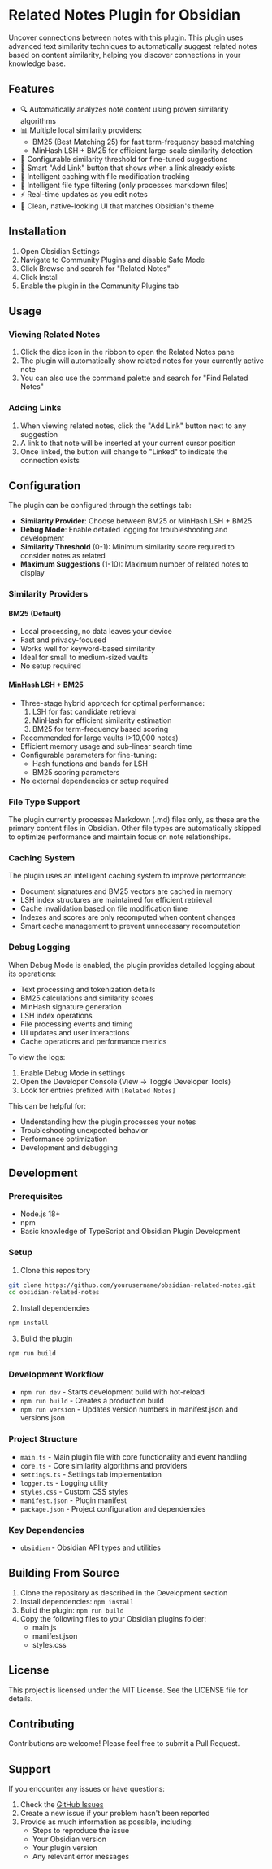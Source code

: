 # Related Notes Plugin for Obsidian

Uncover connections between notes with this plugin. This plugin uses advanced text similarity techniques to automatically suggest related notes based on content similarity, helping you discover connections in your knowledge base.

## Features

- 🔍 Automatically analyzes note content using proven similarity algorithms
- 📊 Multiple local similarity providers:
  - BM25 (Best Matching 25) for fast term-frequency based matching
  - MinHash LSH + BM25 for efficient large-scale similarity detection
- 🎯 Configurable similarity threshold for fine-tuned suggestions
- 🔗 Smart "Add Link" button that shows when a link already exists
- 💾 Intelligent caching with file modification tracking
- 📄 Intelligent file type filtering (only processes markdown files)
- ⚡ Real-time updates as you edit notes
- 🎨 Clean, native-looking UI that matches Obsidian's theme

## Installation

1. Open Obsidian Settings
2. Navigate to Community Plugins and disable Safe Mode
3. Click Browse and search for "Related Notes"
4. Click Install
5. Enable the plugin in the Community Plugins tab

## Usage

### Viewing Related Notes

1. Click the dice icon in the ribbon to open the Related Notes pane
2. The plugin will automatically show related notes for your currently active note
3. You can also use the command palette and search for "Find Related Notes"

### Adding Links

1. When viewing related notes, click the "Add Link" button next to any suggestion
2. A link to that note will be inserted at your current cursor position
3. Once linked, the button will change to "Linked" to indicate the connection exists

## Configuration

The plugin can be configured through the settings tab:

- **Similarity Provider**: Choose between BM25 or MinHash LSH + BM25
- **Debug Mode**: Enable detailed logging for troubleshooting and development
- **Similarity Threshold** (0-1): Minimum similarity score required to consider notes as related
- **Maximum Suggestions** (1-10): Maximum number of related notes to display

### Similarity Providers

#### BM25 (Default)
- Local processing, no data leaves your device
- Fast and privacy-focused
- Works well for keyword-based similarity
- Ideal for small to medium-sized vaults
- No setup required

#### MinHash LSH + BM25
- Three-stage hybrid approach for optimal performance:
  1. LSH for fast candidate retrieval
  2. MinHash for efficient similarity estimation
  3. BM25 for term-frequency based scoring
- Recommended for large vaults (>10,000 notes)
- Efficient memory usage and sub-linear search time
- Configurable parameters for fine-tuning:
  - Hash functions and bands for LSH
  - BM25 scoring parameters
- No external dependencies or setup required

### File Type Support

The plugin currently processes Markdown (.md) files only, as these are the primary content files in Obsidian. Other file types are automatically skipped to optimize performance and maintain focus on note relationships.

### Caching System

The plugin uses an intelligent caching system to improve performance:
- Document signatures and BM25 vectors are cached in memory
- LSH index structures are maintained for efficient retrieval
- Cache invalidation based on file modification time
- Indexes and scores are only recomputed when content changes
- Smart cache management to prevent unnecessary recomputation

### Debug Logging

When Debug Mode is enabled, the plugin provides detailed logging about its operations:

- Text processing and tokenization details
- BM25 calculations and similarity scores
- MinHash signature generation
- LSH index operations
- File processing events and timing
- UI updates and user interactions
- Cache operations and performance metrics

To view the logs:
1. Enable Debug Mode in settings
2. Open the Developer Console (View -> Toggle Developer Tools)
3. Look for entries prefixed with `[Related Notes]`

This can be helpful for:
- Understanding how the plugin processes your notes
- Troubleshooting unexpected behavior
- Performance optimization
- Development and debugging

## Development

### Prerequisites

- Node.js 18+
- npm
- Basic knowledge of TypeScript and Obsidian Plugin Development

### Setup

1. Clone this repository
```bash
git clone https://github.com/yourusername/obsidian-related-notes.git
cd obsidian-related-notes
```

2. Install dependencies
```bash
npm install
```

3. Build the plugin
```bash
npm run build
```

### Development Workflow

- `npm run dev` - Starts development build with hot-reload
- `npm run build` - Creates a production build
- `npm run version` - Updates version numbers in manifest.json and versions.json

### Project Structure

- `main.ts` - Main plugin file with core functionality and event handling
- `core.ts` - Core similarity algorithms and providers
- `settings.ts` - Settings tab implementation
- `logger.ts` - Logging utility
- `styles.css` - Custom CSS styles
- `manifest.json` - Plugin manifest
- `package.json` - Project configuration and dependencies

### Key Dependencies

- `obsidian` - Obsidian API types and utilities

## Building From Source

1. Clone the repository as described in the Development section
2. Install dependencies: `npm install`
3. Build the plugin: `npm run build`
4. Copy the following files to your Obsidian plugins folder:
   - main.js
   - manifest.json
   - styles.css

## License

This project is licensed under the MIT License. See the LICENSE file for details.

## Contributing

Contributions are welcome! Please feel free to submit a Pull Request.

## Support

If you encounter any issues or have questions:

1. Check the [GitHub Issues](https://github.com/yourusername/obsidian-related-notes/issues)
2. Create a new issue if your problem hasn't been reported
3. Provide as much information as possible, including:
   - Steps to reproduce the issue
   - Your Obsidian version
   - Your plugin version
   - Any relevant error messages
